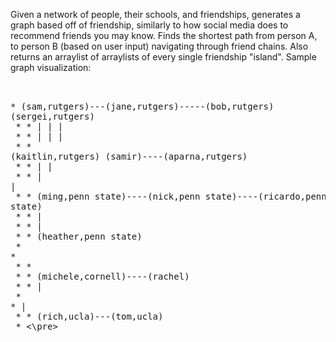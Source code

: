 Given a network of people, their schools, and friendships, generates a graph based off of friendship, similarly to how social media does to recommend friends you may know. Finds the shortest path from person A, to person B (based on user input) navigating through friend chains. Also returns an arraylist of arraylists of every single friendship "island".
Sample graph visualization:<br /><pre>	
	 *         (sam,rutgers)---(jane,rutgers)-----(bob,rutgers)   (sergei,rutgers)<br />
	 * 	 *                           |                 |             |<br />
	 *   	 *                           |                 |             |<br />
	 * 	 *                      (kaitlin,rutgers)   (samir)----(aparna,rutgers)<br />
	 * 	 *                           |                            |<br />
	 * 	 *                           |                            |<br />
	 * 	 *   (ming,penn state)----(nick,penn state)----(ricardo,penn state)<br />
	 * 	 *                           |<br />
	 * 	 *                           |<br />
	 * 	 *                      (heather,penn state)<br />
	 * 	 *<br />
	 * 	 *<br />
	 * 	 *                    (michele,cornell)----(rachel)<br />
	 * 	 *                           |<br />
	 * 	 *                           |<br />
	 * 	 *      (rich,ucla)---(tom,ucla)<br />
	 * 	 <\pre>

